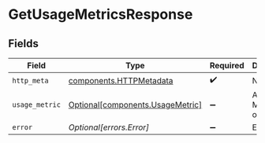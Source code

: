 # GetUsageMetricsResponse


## Fields

| Field                                                                      | Type                                                                       | Required                                                                   | Description                                                                |
| -------------------------------------------------------------------------- | -------------------------------------------------------------------------- | -------------------------------------------------------------------------- | -------------------------------------------------------------------------- |
| `http_meta`                                                                | [components.HTTPMetadata](../../models/components/httpmetadata.md)         | :heavy_check_mark:                                                         | N/A                                                                        |
| `usage_metric`                                                             | [Optional[components.UsageMetric]](../../models/components/usagemetric.md) | :heavy_minus_sign:                                                         | A Usage Metric object                                                      |
| `error`                                                                    | *Optional[errors.Error]*                                                   | :heavy_minus_sign:                                                         | Error                                                                      |
